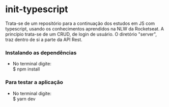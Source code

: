 # init-typescript

Trata-se de um repositório para a continuação dos estudos em JS com typescript, usando os conhecimentos aprendidos na NLW da Rocketseat. A princípio trata-se de um CRUD, de login de usuário. O diretório "server", traz dentro de si a parte da API Rest.

### Instalando as dependências

- No terminal digite: <br />
  $ npm install
 
### Para testar a aplicação

- No terminal digite: <br />
  $ yarn dev
